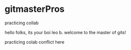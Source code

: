 # gitmasterPros

practicing collab

hello folks, its your boi leo b. welcome to the master of gits!

practicing colab
conflict here


